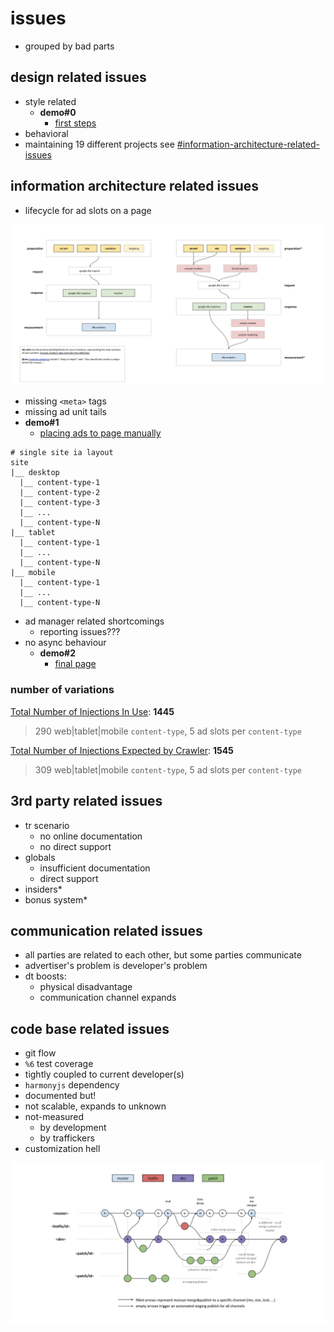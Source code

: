 # issues

- grouped by bad parts

## design related issues

- style related
  - **demo#0**
    - [first steps](https://xkema.github.io/untitled-ad-manager-demos/src/my-shiny-site-as-a-publisher/)
- behavioral
- maintaining 19 different projects see [#information-architecture-related-issues](##information-architecture-related-issues)

## information architecture related issues

- lifecycle for ad slots on a page

![screen-untitled-dfp-app-ad-communications-flow](images/screen-untitled-dfp-app-ad-communications-flow.png)

- missing `<meta>` tags
- missing ad unit tails
- **demo#1**
  - [placing ads to page manually](https://xkema.github.io/untitled-ad-manager-demos/src/my-shiny-site-as-a-publisher/category.html)

```
# single site ia layout
site
|__ desktop
  |__ content-type-1
  |__ content-type-2
  |__ content-type-3
  |__ ...
  |__ content-type-N
|__ tablet
  |__ content-type-1
  |__ ...
  |__ content-type-N
|__ mobile
  |__ content-type-1
  |__ ...
  |__ content-type-N
```

- ad manager related shortcomings
  - reporting issues???
- no async behaviour
  - **demo#2**
    - [final page](http://localhost:3004/src/my-shiny-site-as-a-publisher/category-detail.html)

### number of variations

<u>Total Number of Injections In Use</u>: **1445** 

> 290 web\|tablet\|mobile `content-type`, 5 ad slots per `content-type`

<u>Total Number of Injections Expected by Crawler</u>: **1545**

> 309 web\|tablet\|mobile `content-type`, 5 ad slots per `content-type`

## 3rd party  related issues

- tr scenario
  - no online documentation
  - no direct support
- globals
  - insufficient documentation
  - direct support
- insiders\*
- bonus system\*

## communication  related issues

- all parties are related to each other, but some parties communicate
- advertiser's problem is developer's problem
- dt boosts:
  - physical disadvantage
  - communication channel expands

## code base  related issues

- git flow
- `%6` test coverage
- tightly coupled to current developer(s)
- `harmonyjs` dependency
- documented but!
- not scalable, expands to unknown
- not-measured
  - by development
  - by traffickers
- customization hell

![screen-dygdfp-git-workflow](images/screen-dygdfp-git-workflow.png)
















